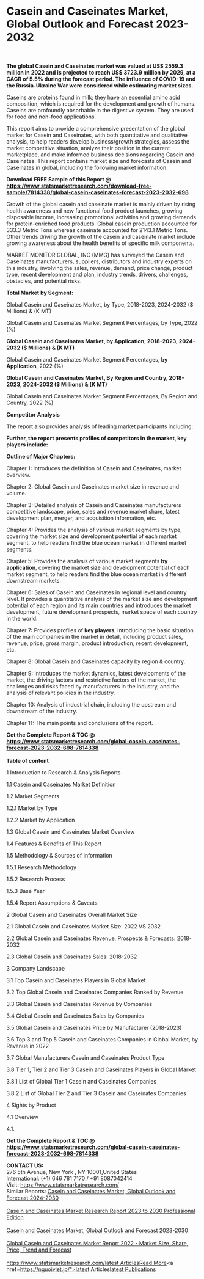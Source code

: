 <h1>Casein and Caseinates Market, Global Outlook and Forecast 2023-2032</h1><br/><p><strong>The global Casein and Caseinates market was valued at US$ 2559.3 million in 2022 and is projected to reach US$ 3723.9 million by 2029, at a <strong>CAGR</strong> of 5.5% during the forecast period. The influence of COVID-19 and the Russia-Ukraine War were considered while estimating market sizes.</strong></p><p>Caseins are proteins found in milk; they have an essential amino acid composition, which is required for the development and growth of humans. Caseins are profoundly absorbable in the digestive system. They are used for food and non-food applications.</p><p>This report aims to provide a comprehensive presentation of the global market for Casein and Caseinates, with both quantitative and qualitative analysis, to help readers develop business/growth strategies, assess the market competitive situation, analyze their position in the current marketplace, and make informed business decisions regarding Casein and Caseinates. This report contains market size and forecasts of Casein and Caseinates in global, including the following market information:</p><p><strong>Download FREE Sample of this Report @ <a href="https://www.statsmarketresearch.com/download-free-sample/7814338/global-casein-caseinates-forecast-2023-2032-698">https://www.statsmarketresearch.com/download-free-sample/7814338/global-casein-caseinates-forecast-2023-2032-698</a></strong></p><p>Growth of the global casein and caseinate market is mainly driven by rising health awareness and new functional food product launches, growing disposable income, increasing promotional activities and growing demands for protein-enriched food products. Global casein production accounted for 333.3 Metric Tons whereas caseinate accounted for 2143.1 Metric Tons. Other trends driving the growth of the casein and caseinate market include growing awareness about the health benefits of specific milk components.</p><p>MARKET MONITOR GLOBAL, INC (MMG) has surveyed the Casein and Caseinates manufacturers, suppliers, distributors and industry experts on this industry, involving the sales, revenue, demand, price change, product type, recent development and plan, industry trends, drivers, challenges, obstacles, and potential risks.</p><p><strong>Total Market by Segment:</strong></p><p>Global Casein and Caseinates Market, by Type, 2018-2023, 2024-2032 ($ Millions) & (K MT)</p><p>Global Casein and Caseinates Market Segment Percentages, by Type, 2022 (%)</p><p><strong>Global Casein and Caseinates Market, <strong>by Application</strong>, 2018-2023, 2024-2032 ($ Millions) & (K MT)</strong></p><p>Global Casein and Caseinates Market Segment Percentages, <strong>by Application</strong>, 2022 (%)</p><p><strong>Global Casein and Caseinates Market, By Region and Country, 2018-2023, 2024-2032 ($ Millions) & (K MT)</strong></p><p>Global Casein and Caseinates Market Segment Percentages, By Region and Country, 2022 (%)</p><p><strong>Competitor Analysis</strong></p><p>The report also provides analysis of leading market participants including:</p><p><strong>Further, the report presents profiles of competitors in the market, <strong>key players</strong> include:</strong></p><p><strong>Outline of Major Chapters:</strong></p><p>Chapter 1: Introduces the definition of Casein and Caseinates, market overview.</p><p>Chapter 2: Global Casein and Caseinates market size in revenue and volume.</p><p>Chapter 3: Detailed analysis of Casein and Caseinates manufacturers competitive landscape, price, sales and revenue market share, latest development plan, merger, and acquisition information, etc.</p><p>Chapter 4: Provides the analysis of various market segments by type, covering the market size and development potential of each market segment, to help readers find the blue ocean market in different market segments.</p><p>Chapter 5: Provides the analysis of various market segments <strong>by application</strong>, covering the market size and development potential of each market segment, to help readers find the blue ocean market in different downstream markets.</p><p>Chapter 6: Sales of Casein and Caseinates in regional level and country level. It provides a quantitative analysis of the market size and development potential of each region and its main countries and introduces the market development, future development prospects, market space of each country in the world.</p><p>Chapter 7: Provides profiles of <strong>key players</strong>, introducing the basic situation of the main companies in the market in detail, including product sales, revenue, price, gross margin, product introduction, recent development, etc.</p><p>Chapter 8: Global Casein and Caseinates capacity by region & country.</p><p>Chapter 9: Introduces the market dynamics, latest developments of the market, the driving factors and restrictive factors of the market, the challenges and risks faced by manufacturers in the industry, and the analysis of relevant policies in the industry.</p><p>Chapter 10: Analysis of industrial chain, including the upstream and downstream of the industry.</p><p>Chapter 11: The main points and conclusions of the report.</p><div><b>Get the Complete Report & TOC @ <a href="https://www.statsmarketresearch.com/global-casein-caseinates-forecast-2023-2032-698-7814338">https://www.statsmarketresearch.com/global-casein-caseinates-forecast-2023-2032-698-7814338</a></b></div><br><b>Table of content</b><p>1 Introduction to Research & Analysis Reports<br />
 
  1.1 Casein and Caseinates Market Definition<br />
 
  1.2 Market Segments<br />
 
  1.2.1 Market by Type<br />
 
  1.2.2 Market by Application<br />
 
  1.3 Global Casein and Caseinates Market Overview<br />
 
  1.4 Features & Benefits of This Report<br />
 
  1.5 Methodology & Sources of Information<br />
 
  1.5.1 Research Methodology<br />
 
  1.5.2 Research Process<br />
 
  1.5.3 Base Year<br />
 
  1.5.4 Report Assumptions & Caveats<br />
 
 2 Global Casein and Caseinates Overall Market Size<br />
 
  2.1 Global Casein and Caseinates Market Size: 2022 VS 2032<br />
 
  2.2 Global Casein and Caseinates Revenue, Prospects & Forecasts: 2018-2032<br />
 
  2.3 Global Casein and Caseinates Sales: 2018-2032<br />
 
 3 Company Landscape<br />
 
  3.1 Top Casein and Caseinates Players in Global Market<br />
 
  3.2 Top Global Casein and Caseinates Companies Ranked by Revenue<br />
 
  3.3 Global Casein and Caseinates Revenue by Companies<br />
 
  3.4 Global Casein and Caseinates Sales by Companies<br />
 
  3.5 Global Casein and Caseinates Price by Manufacturer (2018-2023)<br />
 
  3.6 Top 3 and Top 5 Casein and Caseinates Companies in Global Market, by Revenue in 2022<br />
 
  3.7 Global Manufacturers Casein and Caseinates Product Type<br />
 
  3.8 Tier 1, Tier 2 and Tier 3 Casein and Caseinates Players in Global Market<br />
 
  3.8.1 List of Global Tier 1 Casein and Caseinates Companies<br />
 
  3.8.2 List of Global Tier 2 and Tier 3 Casein and Caseinates Companies<br />
 
 4 Sights by Product<br />
 
  4.1 Overview<br />
 
  4.1.<br><div><b>Get the Complete Report & TOC @ <a href="https://www.statsmarketresearch.com/global-casein-caseinates-forecast-2023-2032-698-7814338">https://www.statsmarketresearch.com/global-casein-caseinates-forecast-2023-2032-698-7814338</a></b></div></p> <b>CONTACT US:</b><br>276 5th Avenue, New York , NY 10001,United States<br>International: (+1) 646 781 7170 / +91 8087042414<br>Visit: <a href="https://www.statsmarketresearch.com/">https://www.statsmarketresearch.com/</a><br>Similar Reports: <a href="https://www.statsmarketresearch.com/global-casein-caseinates-forecast-2023-2032-698-7814338">Casein and Caseinates Market, Global Outlook and Forecast 2024-2030</a><br/><br/><a href="https://www.statsmarketresearch.com/global-casein-caseinates-forecast-2023-2032-698-7814338">Casein and Caseinates Market Research Report 2023 to 2030 Professional Edition</a><br/><br/><a href="https://www.statsmarketresearch.com/global-casein-caseinates-forecast-2023-2032-698-7814338">Casein and Caseinates Market, Global Outlook and Forecast 2023-2030</a><br/><br/><a href="https://www.statsmarketresearch.com/global-casein-caseinates-forecast-2023-2032-698-7814338">Global Casein and Caseinates Market Report 2022 - Market Size, Share, Price, Trend and Forecast</a><br/><br/><a href="https://gyeongbokgung.com">https://www.statsmarketresearch.com/</a><a href="https://hallyeomaritime.com">latest Articles</a><a href="https://jingwansa.com">Read More</a><a href=https://nguoiviet.jp/">latest Articles</a><a href="https://www.intelmarketresearch.com/">latest Publications</a>